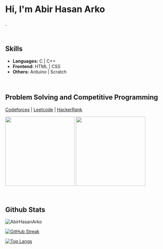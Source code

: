 # Hi, I'm Abir Hasan Arko

<!-- Social -->
<p>
<a href="https://www.linkedin.com/in/abirhasanarko/">
    <img alt="" title="LinkedIn" src="https://img.shields.io/badge/-abirhasanarko-blue?style=flat-square&logo=Linkedin&logoColor=white&link=https://www.linkedin.com/in/abirhasanarko/"/</a> 

<a href="https://twitter.com/AbirHasanArko">
    <img alt="" title="Twitter" src="https://img.shields.io/twitter/follow/AbirHasanArko?label=AbirHasanArko"/></a>

<a href="https://www.youtube.com/">
    <img alt="" title="YouTube" src="https://img.shields.io/youtube/channel/subscribers/UCXX73Kygc3zJ-Q4kkbZsx1w"/></a>

</p>
<br>

<!-- Stacks -->
## Skills
- **Languages:** C | C++
- **Frontend:** HTML | CSS
- **Others:** Arduino | Scratch
<br>



## Problem Solving and Competitive Programming

[Codeforces](https://codeforces.com/profile/RoronoaArko) | [Leetcode](https://leetcode.com/AbirHasanArko/) | [HackerRank](https://www.hackerrank.com/profile/RoronoaArko) 

<p float="left">
<a href="https://codeforces.com/profile/RoronoaArko">
    <img height="220em" src="https://codeforces-readme-stats.vercel.app/api/card?username=RoronoaArko&theme=dark&force_username=true" /></a>
    
<a href="https://leetcode.com/AbirHasanArko/">
    <img height="220em" src="https://leetcard.jacoblin.cool/AbirHasanArko?theme=dark&font=Archivo&ext=heatmap" /></a>
</p>
<br>



## Github Stats

<p align="left"> <img src="https://github-readme-stats.vercel.app/api?username=AbirHasanArko&show_icons=true&count_private=true&theme=dark" alt="AbirHasanArko" />
    
[![GitHub Streak](https://github-readme-streak-stats.herokuapp.com?user=AbirHasanArko&theme=dark&card_width=466&ring=76F893&fire=76F893&currStreakLabel=76F893)](https://git.io/streak-stats)

[![Top Langs](https://github-readme-stats.vercel.app/api/top-langs/?username=AbirHasanArko&theme=dark&layout=compact&align=right&width=40%)](https://github.com/AbirHasanArko/github-readme-stats)
 
    
<!---
- 👋 Hi, I’m @AbirHasanArko
- 👀 I’m interested in ML & DS.
- 🌱 I’m currently learning C, C++, Arduino, Web development.
- 💼 I’m looking to collaborate on Freelance jobs.
- 📫 How to reach me [LinkedIn](https://www.linkedin.com/in/abirhasanarko/) [Twitter](https://twitter.com/AbirHasanArko) [Facebook](https://www.facebook.com/arko.abirhasan)
- 🚀 Competitive Programming & Problem Solving:  [Codeforces](https://codeforces.com/profile/RoronoaArko)[HackerRank](https://www.hackerrank.com/profile/RoronoaArko)
--->

<!--- 
![Codeforces Badge](https://codeforces-readme-stats.vercel.app/api/badge?username=RoronoaArko) 

[![Codeforces Stats](https://codeforces-readme-stats.vercel.app/api/card?username=RoronoaArko)](https://codeforces.com/profile/RoronoaArko) 
[Codeforces](https://codeforces.com/profile/RoronoaArko)

[![AbirHasanArko's LeetCode stats](https://leetcode-stats-six.vercel.app/?username=AbirHasanArko&theme=dark)](https://github.com/KnlnKS/leetcode-stats)
--->

<!--- 
<a href="https://twitter.com/AbirHasanArko">
    <img alt="" title="Twitter followers" src="https://img.shields.io/twitter/follow/AbirHasanArko?label=AbirHasanArko"/></a>

<a href="https://www.linkedin.com/in/abirhasanarko/">
    <img alt="" title="Linkedin followers" src="https://img.shields.io/badge/-abirhasanarko-blue?style=flat-square&logo=Linkedin&logoColor=white&link=https://www.linkedin.com/in/abirhasanarko/"/></a>
--->

<!---
AbirHasanArko/AbirHasanArko is a ✨ special ✨ repository because its `README.md` (this file) appears on your GitHub profile.
You can click the Preview link to take a look at your changes.
--->

